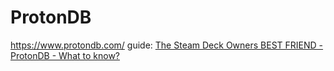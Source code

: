 # ProtonDB
https://www.protondb.com/ guide: [The Steam Deck Owners BEST FRIEND - ProtonDB - What to know?](https://youtu.be/8UWXpe1COsc)
